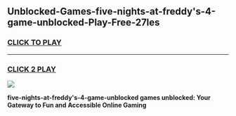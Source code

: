 
## Unblocked-Games-five-nights-at-freddy's-4-game-unblocked-Play-Free-27les
<h3>
<a href="https://premium76.site?title=five-nights-at-freddy's-4-game-unblocked&ref=18A">CLICK TO PLAY</a></h3>
<hr>

<h3>
<a href="https://premium76.site?title=five-nights-at-freddy's-4-game-unblocked&ref=18A">CLICK 2 PLAY</a>
  
</h3>

<a href="https://premium76.site?title=five-nights-at-freddy's-4-game-unblocked&ref=18A"><img src="https://clearcache.store/games.png"></a>


**five-nights-at-freddy's-4-game-unblocked games unblocked: Your Gateway to Fun and Accessible Online Gaming**
